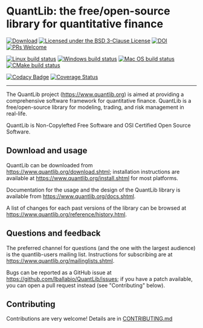 
# QuantLib: the free/open-source library for quantitative finance

[![Download](https://img.shields.io/github/v/release/lballabio/QuantLib?label=Download&sort=semver)](https://github.com/lballabio/QuantLib/releases/latest)
[![Licensed under the BSD 3-Clause License](https://img.shields.io/badge/License-BSD--3--Clause-blue.svg)](https://github.com/lballabio/QuantLib/blob/master/LICENSE.TXT)
[![DOI](https://zenodo.org/badge/DOI/10.5281/zenodo.1440997.svg)](https://doi.org/10.5281/zenodo.1440997)
[![PRs Welcome](https://img.shields.io/badge/PRs%20-welcome-brightgreen.svg)](https://github.com/lballabio/QuantLib/blob/master/CONTRIBUTING.md)

[![Linux build status](https://github.com/lballabio/QuantLib/actions/workflows/linux.yml/badge.svg)](https://github.com/lballabio/QuantLib/actions/workflows/linux.yml)
[![Windows build status](https://github.com/lballabio/QuantLib/actions/workflows/msvc.yml/badge.svg)](https://github.com/lballabio/QuantLib/actions/workflows/msvc.yml)
[![Mac OS build status](https://github.com/lballabio/QuantLib/actions/workflows/macos.yml/badge.svg)](https://github.com/lballabio/QuantLib/actions/workflows/macos.yml)
[![CMake build status](https://github.com/lballabio/QuantLib/actions/workflows/cmake.yml/badge.svg)](https://github.com/lballabio/QuantLib/actions/workflows/cmake.yml)

[![Codacy Badge](https://app.codacy.com/project/badge/Grade/b4bc1058db994f24aa931b119a885eea)](https://www.codacy.com/gh/lballabio/QuantLib/dashboard)
[![Coverage Status](https://coveralls.io/repos/github/lballabio/QuantLib/badge.svg?branch=master)](https://coveralls.io/github/lballabio/QuantLib?branch=master)

---

The QuantLib project (<https://www.quantlib.org>) is aimed at providing a
comprehensive software framework for quantitative finance. QuantLib is
a free/open-source library for modeling, trading, and risk management
in real-life.

QuantLib is Non-Copylefted Free Software and OSI Certified Open Source
Software.


## Download and usage

QuantLib can be downloaded from <https://www.quantlib.org/download.shtml>;
installation instructions are available at
<https://www.quantlib.org/install.shtml> for most platforms.

Documentation for the usage and the design of the QuantLib library is
available from <https://www.quantlib.org/docs.shtml>.

A list of changes for each past versions of the library can be
browsed at <https://www.quantlib.org/reference/history.html>.


## Questions and feedback

The preferred channel for questions (and the one with the largest
audience) is the quantlib-users mailing list.  Instructions for
subscribing are at <https://www.quantlib.org/mailinglists.shtml>.

Bugs can be reported as a GitHub issue at
<https://github.com/lballabio/QuantLib/issues>; if you have a patch
available, you can open a pull request instead (see "Contributing"
below).


## Contributing

Contributions are very welcome!  Details are in
[CONTRIBUTING.md](https://github.com/lballabio/QuantLib/blob/master/CONTRIBUTING.md)

